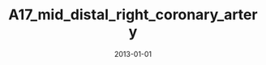 ---
title: A17_mid_distal_right_coronary_artery
image: https://www.cycif.org/assets/img/rashid-2019-heart/A17_mid_distal_right_coronary_artery.jpg
date: '2013-01-01'
minerva_link: https://www.cycif.org/data/rashid-2019-heart/osd-A17_mid_distal_right_coronary_artery.html
info_link: https://www.cycif.org/data/rashid-2019-heart/index.html
show_page_link: false
tags:
    - narrated
    - heart
---
